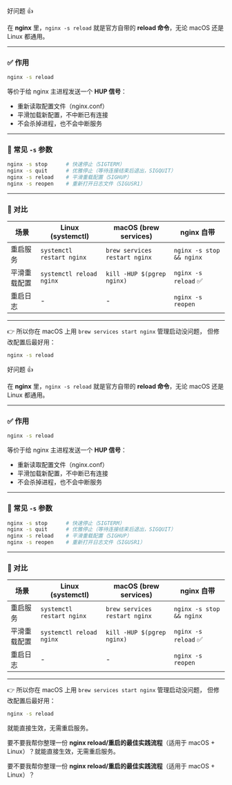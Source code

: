 好问题 👍

在 **nginx** 里，`nginx -s reload` 就是官方自带的 **reload 命令**，无论 macOS 还是 Linux 都通用。

---

### ✅ 作用

```bash
nginx -s reload
```

等价于给 nginx 主进程发送一个 **HUP 信号**：

* 重新读取配置文件（nginx.conf）
* 平滑加载新配置，不中断已有连接
* 不会杀掉进程，也不会中断服务

---

### 📌 常见 `-s` 参数

```bash
nginx -s stop      # 快速停止（SIGTERM）
nginx -s quit      # 优雅停止（等待连接结束后退出，SIGQUIT）
nginx -s reload    # 平滑重载配置（SIGHUP）
nginx -s reopen    # 重新打开日志文件（SIGUSR1）
```

---

### 🔄 对比

| 场景         | Linux (systemctl)         | macOS (brew services)         | nginx 自带               |
| ------------ | ------------------------- | ----------------------------- | ------------------------ |
| 重启服务     | `systemctl restart nginx` | `brew services restart nginx` | `nginx -s stop && nginx` |
| 平滑重载配置 | `systemctl reload nginx`  | `kill -HUP $(pgrep nginx)`    | `nginx -s reload` ✅      |
| 重启日志     | -                         | -                             | `nginx -s reopen`        |

---

👉 所以你在 macOS 上用 `brew services start nginx` 管理启动没问题，
但修改配置后最好用：

```bash
nginx -s reload
```

好问题 👍

在 **nginx** 里，`nginx -s reload` 就是官方自带的 **reload 命令**，无论 macOS 还是 Linux 都通用。

---

### ✅ 作用

```bash
nginx -s reload
```

等价于给 nginx 主进程发送一个 **HUP 信号**：

* 重新读取配置文件（nginx.conf）
* 平滑加载新配置，不中断已有连接
* 不会杀掉进程，也不会中断服务

---

### 📌 常见 `-s` 参数

```bash
nginx -s stop      # 快速停止（SIGTERM）
nginx -s quit      # 优雅停止（等待连接结束后退出，SIGQUIT）
nginx -s reload    # 平滑重载配置（SIGHUP）
nginx -s reopen    # 重新打开日志文件（SIGUSR1）
```

---

### 🔄 对比

| 场景         | Linux (systemctl)         | macOS (brew services)         | nginx 自带               |
| ------------ | ------------------------- | ----------------------------- | ------------------------ |
| 重启服务     | `systemctl restart nginx` | `brew services restart nginx` | `nginx -s stop && nginx` |
| 平滑重载配置 | `systemctl reload nginx`  | `kill -HUP $(pgrep nginx)`    | `nginx -s reload` ✅      |
| 重启日志     | -                         | -                             | `nginx -s reopen`        |

---

👉 所以你在 macOS 上用 `brew services start nginx` 管理启动没问题，
但修改配置后最好用：

```bash
nginx -s reload
```

就能直接生效，无需重启服务。

要不要我帮你整理一份 **nginx reload/重启的最佳实践流程**（适用于 macOS + Linux）？就能直接生效，无需重启服务。

要不要我帮你整理一份 **nginx reload/重启的最佳实践流程**（适用于 macOS + Linux）？
